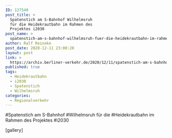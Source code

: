 ```yaml
---
ID: 127540
post_title: >
  Spatenstich am S-Bahnhof Wilhelmsruh
  für die Heidekrautbahn im Rahmen des
  Projektes i2030
post_name: >
  spatenstich-am-s-bahnhof-wilhelmsruh-fuer-die-heidekrautbahn-im-rahmen-des-projektes-i2030
author: Ralf Reineke
post_date: 2020-12-11 23:00:20
layout: post
link: >
  https://archiv.berliner-verkehr.de/2020/12/11/spatenstich-am-s-bahnhof-wilhelmsruh-fuer-die-heidekrautbahn-im-rahmen-des-projektes-i2030/
published: true
tags:
  - Heidekrautbahn
  - i2030
  - Spatenstich
  - Wilhelmsruh
categories:
  - Regionalverkehr
---
```

#Spatenstich am S-Bahnhof #Wilhelmsruh für die #Heidekrautbahn im Rahmen des Projektes #i2030

[gallery]